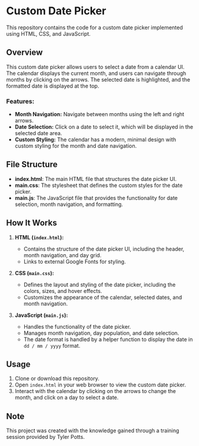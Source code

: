 # Custom Date Picker

This repository contains the code for a custom date picker implemented using HTML, CSS, and JavaScript.

## Overview

This custom date picker allows users to select a date from a calendar UI. The calendar displays the current month, and users can navigate through months by clicking on the arrows. The selected date is highlighted, and the formatted date is displayed at the top.

### Features:
- **Month Navigation:** Navigate between months using the left and right arrows.
- **Date Selection:** Click on a date to select it, which will be displayed in the selected date area.
- **Custom Styling:** The calendar has a modern, minimal design with custom styling for the month and date navigation.

## File Structure

- **index.html**: The main HTML file that structures the date picker UI.
- **main.css**: The stylesheet that defines the custom styles for the date picker.
- **main.js**: The JavaScript file that provides the functionality for date selection, month navigation, and formatting.

## How It Works

1. **HTML (`index.html`):**
   - Contains the structure of the date picker UI, including the header, month navigation, and day grid.
   - Links to external Google Fonts for styling.
   
2. **CSS (`main.css`):**
   - Defines the layout and styling of the date picker, including the colors, sizes, and hover effects.
   - Customizes the appearance of the calendar, selected dates, and month navigation.

3. **JavaScript (`main.js`):**
   - Handles the functionality of the date picker.
   - Manages month navigation, day population, and date selection.
   - The date format is handled by a helper function to display the date in `dd / mm / yyyy` format.

## Usage

1. Clone or download this repository.
2. Open `index.html` in your web browser to view the custom date picker.
3. Interact with the calendar by clicking on the arrows to change the month, and click on a day to select a date.

## Note

This project was created with the knowledge gained through a training session provided by Tyler Potts.
